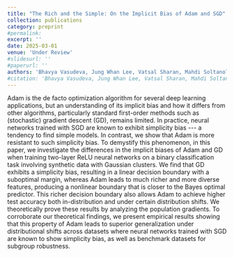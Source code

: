 ```yaml
---
title: "The Rich and the Simple: On the Implicit Bias of Adam and SGD"
collection: publications
category: preprint
#permalink: 
excerpt: ''
date: 2025-03-01
venue: 'Under Review'
#slidesurl: ''
#paperurl: ''
authors: 'Bhavya Vasudeva, Jung Whan Lee, Vatsal Sharan, Mahdi Soltanolkotabi'
#citation: 'Bhavya Vasudeva, Jung Whan Lee, Vatsal Sharan, Mahdi Soltanolkotabi. &quot;The Rich and the Simple: On the Implicit Bias of Adam and SGD.&quot; <i> Under Review</i>.'
---
```


Adam is the de facto optimization algorithm for several deep learning applications, but an understanding of its implicit bias and how it differs from other algorithms, particularly standard first-order methods such as (stochastic) gradient descent (GD), remains limited. In practice, neural networks trained with SGD are known to exhibit simplicity bias --- a tendency to find simple models. In contrast, we show that Adam is more resistant to such simplicity bias. To demystify this phenomenon, in this paper, we investigate the differences in the implicit biases of Adam and GD when training two-layer ReLU neural networks on a binary classification task involving synthetic data with Gaussian clusters. We find that GD exhibits a simplicity bias, resulting in a linear decision boundary with a suboptimal margin, whereas Adam leads to much richer and more diverse features, producing a nonlinear boundary that is closer to the Bayes optimal predictor. This richer decision boundary also allows Adam to achieve higher test accuracy both in-distribution and under certain distribution shifts. We theoretically prove these results by analyzing the population gradients. To corroborate our theoretical findings, we present empirical results showing that this property of Adam leads to superior generalization under distributional shifts across datasets where neural networks trained with SGD are known to show simplicity bias, as well as benchmark datasets for subgroup robustness.